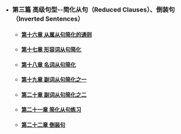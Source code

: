 - ### 第三篇 高级句型--简化从句（Reduced Clauses）、倒装句（Inverted Sentences）
  - #### [ 第十六章 从属从句简化的通则 ](Chapter16.md)
  - #### [ 第十七章 形容词从句简化 ](Chapter17.md)
  - #### [ 第十八章 名词从句简化 ](Chapter18.md)
  - #### [ 第十九章 副词从句简化之一 ](Chapter19.md)
  - #### [ 第二十章 副词从句简化之二 ](Chapter20.md)
  - #### [ 第二十一章 简化从句练习 ](Chapter21.md)
  - #### [ 第二十二章 倒装句 ](Chapter22.md)
